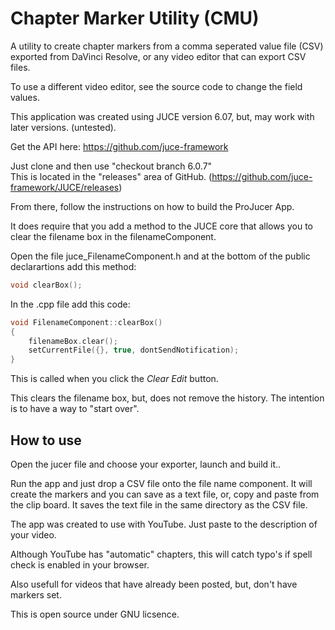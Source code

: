 # Chapter Marker Utility (CMU)

A utility to create chapter markers from a comma seperated value file (CSV) exported from DaVinci Resolve, 
or any video editor that can export CSV files.

To use a different video editor, see the source code to change the field values.

This application was created using JUCE version 6.07, but, may work with later versions. (untested).

Get the API here: https://github.com/juce-framework

Just clone and then use "checkout branch 6.0.7"  
This is located in the "releases" area of GitHub. (https://github.com/juce-framework/JUCE/releases)

From there, follow the instructions on how to build the ProJucer App.

It does require that you add a method to the JUCE core that allows you to clear the filename box in the
filenameComponent.


Open the file juce_FilenameComponent.h and at the bottom of the public declarartions add this method:

~~~cpp
void clearBox();
~~~

In the .cpp file add this code:

~~~cpp
void FilenameComponent::clearBox()
{
    filenameBox.clear();
    setCurrentFile({}, true, dontSendNotification);
}
~~~

This is called when you click the *Clear Edit* button.

This clears the filename box, but, does not remove the history.  The intention is to have a way to "start over".



## How to use

Open the jucer file and choose your exporter, launch and build it..

Run the app and just drop a CSV file onto the file name component.  It will create the markers and you can save as a text file, or, copy and paste from the clip board. It saves the text file in the same directory as the CSV file.

The app was created to use with YouTube.  Just paste to the description of your video.

Although YouTube has "automatic" chapters, this will catch typo's if spell check is enabled in your browser.

Also usefull for videos that have already been posted, but, don't have markers set.

This is open source under GNU licsence.